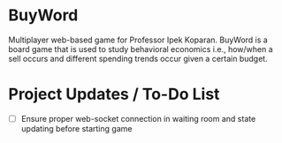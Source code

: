 # BuyWord
Multiplayer web-based game for Professor Ipek Koparan. BuyWord is a board game that is used to study behavioral economics i.e., how/when a sell occurs and different spending trends occur given a certain budget.


# Project Updates / To-Do List
-[ ] Ensure proper web-socket connection in waiting room and state updating before starting game
